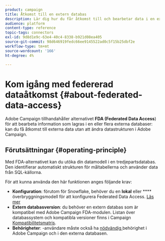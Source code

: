```yaml
---
product: campaign
title: Åtkomst till en extern databas
description: Lär dig hur du får åtkomst till och bearbetar data i en extern databas
audience: platform
content-type: reference
topic-tags: connectors
exl-id: 9d8d1e9c-63e4-40c4-8338-b921d08ea405
source-git-commit: 98d646919fedc66ee9145522ad0c5f15b25dbf2e
workflow-type: tm+mt
source-wordcount: '166'
ht-degree: 4%

---
```


# Kom igång med federerad dataåtkomst {#about-federated-data-access}

Adobe Campaign tillhandahåller alternativet **FDA (Federated Data Access**) för att bearbeta information som lagras i en eller flera externa databaser: kan du få åtkomst till externa data utan att ändra datastrukturen i Adobe Campaign.

## Förutsättningar {#operating-principle}

Med FDA-alternativet kan du utöka din datamodell i en tredjepartsdatabas. Den identifierar automatiskt strukturen för måltabellerna och använder data från SQL-källorna.

För att kunna använda den här funktionen anges följande krav:

* **Konfiguration**: förutom för Snowflake, behöver du en  **lokal** eller  **** överbryggningsmodell för att konfigurera Federated Data Access. [Läs mer](../../installation/using/hosting-models.md)
* **Extern databasversion**: du behöver en extern databas som är kompatibel med Adobe Campaign FDA-modulen. Listan över databassystem och kompatibla versioner finns i Campaign [Kompatibilitetsmatris](../../rn/using/compatibility-matrix.md#FederatedDataAccessFDA).
* **Behörigheter**: -användare måste också ha  [nödvändig ](../../installation/using/remote-database-access-rights.md) behörighet i Adobe Campaign och i den externa databasen.


